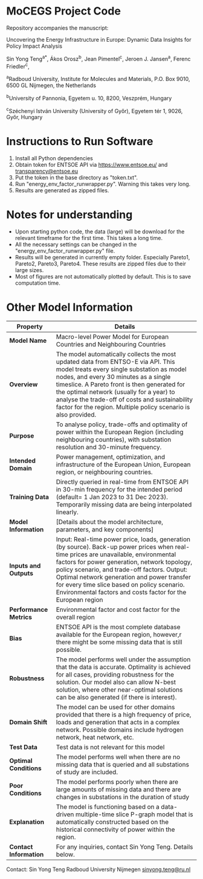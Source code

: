 # MoCEGS Project Code

Repository accompanies the manuscript:

Uncovering the Energy Infrastructure in Europe: Dynamic Data Insights for Policy Impact Analysis

Sin Yong Teng<sup>a*</sup>, Ákos Orosz<sup>b</sup>, Jean Pimentel<sup>c</sup>, Jeroen J. Jansen<sup>a</sup>, Ferenc Friedler<sup>c</sup>,

<sup>a</sup>Radboud University, Institute for Molecules and Materials, P.O. Box 9010, 6500 GL Nijmegen, the Netherlands 

<sup>b</sup>University of Pannonia, Egyetem u. 10, 8200, Veszprém, Hungary

<sup>c</sup>Széchenyi István University (University of Győr), Egyetem tér 1, 9026, Győr, Hungary



# Instructions to Run Software

1. Install all Python dependencies
2. Obtain token for ENTSOE API via https://www.entsoe.eu/ and transparency@entsoe.eu
3. Put the token in the base directory as "token.txt".
4. Run "energy_env_factor_runwrapper.py". Warning this takes very long.
5. Results are generated as zipped files.




# Notes for understanding

- Upon starting python code, the data (large) will be download for the relevant timeframe for the first time. This takes a long time.
- All the necessary settings can be changed in the "energy_env_factor_runwrapper.py" file.
- Results will be generated in currently empty folder. Especially Pareto1, Pareto2, Pareto3, Pareto4. These results are zipped files due to their large sizes.
- Most of figures are not automatically plotted by default. This is to save computation time.



# Other Model Information

| Property            | Details |
|---------------------|---------|
| **Model Name**      | Macro-level Power Model for European Countries and Neighbouring Countries |
| **Overview**        | The model automatically collects the most updated data from ENTSO-E via API. This model treats every single substation as model nodes, and every 30 minutes as a single timeslice. A Pareto front is then generated for the optimal network (usually for a year) to analyse the trade-off of costs and sustainability factor for the region. Multiple policy scenario is also provided. |
| **Purpose**        | To analyse policy, trade-offs and optimality of power within the European Region (including neighbouring countries), with substation resolution and 30-minute frequency. |
| **Intended Domain** | Power management, optimization, and infrastructure of the European Union, European region, or neighbouring countries. |
| **Training Data**   | Directly queried in real-time from ENTSOE API in 30-min frequency for the intended period (default= 1 Jan 2023 to 31 Dec 2023). Temporarily missing data are being interpolated linearly. |
| **Model Information** | [Details about the model architecture, parameters, and key components] |
| **Inputs and Outputs** | Input: Real-time power price, loads, generation (by source). Back-up power prices when real-time prices are unavailable, environmental factors for power generation, network topology, policy scenario, and trade-off factors. Output: Optimal network generation and power transfer for every time slice based on policy scenario. Environmental factors and costs factor for the European region |
| **Performance Metrics** | Environmental factor and cost factor for the overall region |
| **Bias**           | ENTSOE API is the most complete database available for the European region, however,r there might be some missing data that is still possible. |
| **Robustness**     | The model performs well under the assumption that the data is accurate. Optimality is achieved for all cases, providing robustness for the solution. Our model also can allow N-best solution, where other near-optimal solutions can be also generated (if there is interest). |
| **Domain Shift**   | The model can be used for other domains provided that there is a high frequency of price, loads and generation that acts in a complex network. Possible domains include hydrogen network, heat network, etc. |
| **Test Data**      | Test data is not relevant for this model |
| **Optimal Conditions** | The model performs well when there are no missing data that is queried and all substations of study are included. |
| **Poor Conditions** | The model performs poorly when there are large amounts of missing data and there are changes in substations in the duration of study |
| **Explanation**    | The model is functioning based on a data-driven multiple-time slice P-graph model that is automatically constructed based on the historical connectivity of power within the region. |
| **Contact Information** | For any inquiries, contact Sin Yong Teng. Details below. |



Contact:
Sin Yong Teng 
Radboud University Nijmegen
sinyong.teng@ru.nl
